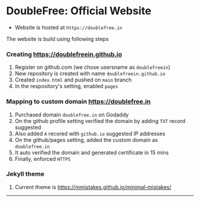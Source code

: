 # DoubleFree: Official Website

* Website is hosted at `https://doublefree.in`

The website is build using following steps

### Creating https://doublefreein.github.io
1. Register on github.com (we chose usersname as `doublefreein`)
2. New repository is created with name `doublefreein.github.io`
3. Created `index.html` and pushed on `main` branch
4. In the respository's setting, enabled `pages`

### Mapping to custom domain https://doublefree.in
1. Purchased domain `doublefree.in` on Godaddy
2. On the github profile setting verified the domain by adding `TXT` record suggested
3. Also added `A` recored with `github.io` suggested IP addresses
4. On the github/pages setting, added the custom domain as `doublefree.in`
5. It auto verified the domain and generated certificate in 15 mins
6. Finally, enforced `HTTPS`

### Jekyll theme
1. Current theme is https://mmistakes.github.io/minimal-mistakes/

---
